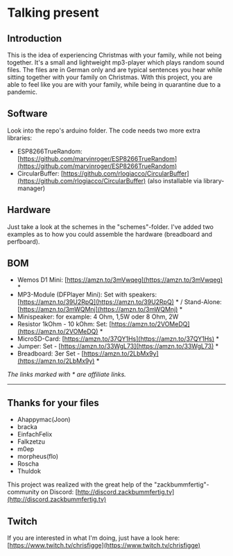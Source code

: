 # Talking present

## Introduction
This is the idea of experiencing Christmas with your family, while not being together.
It's a small and lightweight mp3-player which plays random sound files.
The files are in German only and are typical sentences you hear while sitting together with your family on Christmas.
With this project, you are able to feel like you are with your family, while being in quarantine due to a pandemic.

## Software
Look into the repo's arduino folder.
The code needs two more extra libraries:
- ESP8266TrueRandom: [https://github.com/marvinroger/ESP8266TrueRandom](https://github.com/marvinroger/ESP8266TrueRandom)
- CircularBuffer: [https://github.com/rlogiacco/CircularBuffer](https://github.com/rlogiacco/CircularBuffer) (also installable via library-manager)

## Hardware
Just take a look at the schemes in the "schemes"-folder.
I've added two examples as to how you could assemble the hardware (breadboard and perfboard).

## BOM
- Wemos D1 Mini: [https://amzn.to/3mVwqeg](https://amzn.to/3mVwqeg) *
- MP3-Module (DFPlayer Mini): Set with speakers: [https://amzn.to/39U2RpQ](https://amzn.to/39U2RpQ)  * / Stand-Alone: [https://amzn.to/3mWQMnj](https://amzn.to/3mWQMnj) *
- Minispeaker: for example: 4 Ohm, 1,5W oder 8 Ohm, 2W
- Resistor 1kOhm - 10 kOhm: Set: [https://amzn.to/2VOMeDQ](https://amzn.to/2VOMeDQ) *
- MicroSD-Card: [https://amzn.to/37QY1Hs](https://amzn.to/37QY1Hs) *
- Jumper: Set - [https://amzn.to/33WgL73](https://amzn.to/33WgL73) *
- Breadboard: 3er Set - [https://amzn.to/2LbMx9y](https://amzn.to/2LbMx9y) *

_The links marked with * are affiliate links._

------------
## Thanks for your files
- Ahappymac(Joon)
- bracka
- EinfachFelix
- Falkzetzu
- m0ep
- morpheus(flo)
- Roscha
- Thuldok

This project was realized with the great help of the "zackbummfertig"-community on Discord:
[http://discord.zackbummfertig.tv](http://discord.zackbummfertig.tv)

## Twitch

If you are interested in what I'm doing, just have a look here:
[https://www.twitch.tv/chrisfigge](https://www.twitch.tv/chrisfigge)
